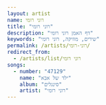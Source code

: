 ```yaml
---
layout: artist
name: רוני רומי
title: "רוני רומי"
description: "דף האמן רוני רומי"
keywords: "שירים, מוזיקה, רוני רומי"
permalink: /artists/רוני-רומי/
redirect_from:
  - /artists/list/רוני רומי
songs:
  - number: "47129"
    name: "ילד של אבא"
    album: "סינגלים"
    artist: "רוני רומי"
---
```


